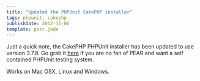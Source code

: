```yaml
---
title: "Updated the PHPUnit CakePHP installer"
tags: phpunit, cakephp
publishDate: 2012-11-06
template: post.jade
---
```


Just a quick note, the CakePHP PHPUnit installer has been updated to use version 3.7.8. Go grab it [here](https://github.com/Hyra/PHPUnit-Cake2) if you are no fan of PEAR and want a self contained PHPUnit testing system.

Works on Mac OSX, Linux and Windows.
